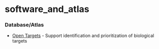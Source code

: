 # software_and_atlas

### Database/Atlas

- [Open Targets](https://platform.opentargets.org/) - Support identification and prioritization of biological targets 
